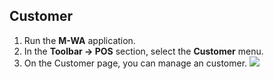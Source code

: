## Customer

1. Run the **M-WA** application.
2. In the **Toolbar → POS** section, select the **Customer** menu.
3. On the Customer page, you can manage an customer. <img src="/docs/images/13.jpg"/>